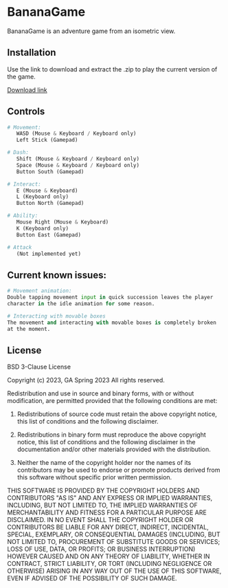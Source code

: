 # BananaGame

BananaGame is an adventure game from an isometric view.

## Installation

Use the link to download and extract the .zip to play the current version of the game.

[Download link](https://tuni-my.sharepoint.com/:u:/g/personal/lauri_kalliola_tuni_fi/EYCb0dgwe-VOhNAcfGWFfBIBxFtmW40NRl4ImT8APoYGSw?e=DDNlH1)

## Controls

```python
# Movement:
   WASD (Mouse & Keyboard / Keyboard only)
   Left Stick (Gamepad)

# Dash:
   Shift (Mouse & Keyboard / Keyboard only)
   Space (Mouse & Keyboard / Keyboard only)
   Button South (Gamepad)

# Interact:
   E (Mouse & Keyboard)
   L (Keyboard only)
   Button North (Gamepad)

# Ability:
   Mouse Right (Mouse & Keyboard)
   K (Keyboard only)
   Button East (Gamepad)

# Attack
   (Not implemented yet)

```

## Current known issues:
```python
# Movement animation:
Double tapping movement input in quick succession leaves the player
character in the idle animation for some reason.

# Interacting with movable boxes
The movement and interacting with movable boxes is completely broken
at the moment.
```

## License

BSD 3-Clause License

Copyright (c) 2023, GA Spring 2023
All rights reserved.

Redistribution and use in source and binary forms, with or without
modification, are permitted provided that the following conditions are met:

1. Redistributions of source code must retain the above copyright notice, this
   list of conditions and the following disclaimer.

2. Redistributions in binary form must reproduce the above copyright notice,
   this list of conditions and the following disclaimer in the documentation
   and/or other materials provided with the distribution.

3. Neither the name of the copyright holder nor the names of its
   contributors may be used to endorse or promote products derived from
   this software without specific prior written permission.

THIS SOFTWARE IS PROVIDED BY THE COPYRIGHT HOLDERS AND CONTRIBUTORS "AS IS"
AND ANY EXPRESS OR IMPLIED WARRANTIES, INCLUDING, BUT NOT LIMITED TO, THE
IMPLIED WARRANTIES OF MERCHANTABILITY AND FITNESS FOR A PARTICULAR PURPOSE ARE
DISCLAIMED. IN NO EVENT SHALL THE COPYRIGHT HOLDER OR CONTRIBUTORS BE LIABLE
FOR ANY DIRECT, INDIRECT, INCIDENTAL, SPECIAL, EXEMPLARY, OR CONSEQUENTIAL
DAMAGES (INCLUDING, BUT NOT LIMITED TO, PROCUREMENT OF SUBSTITUTE GOODS OR
SERVICES; LOSS OF USE, DATA, OR PROFITS; OR BUSINESS INTERRUPTION) HOWEVER
CAUSED AND ON ANY THEORY OF LIABILITY, WHETHER IN CONTRACT, STRICT LIABILITY,
OR TORT (INCLUDING NEGLIGENCE OR OTHERWISE) ARISING IN ANY WAY OUT OF THE USE
OF THIS SOFTWARE, EVEN IF ADVISED OF THE POSSIBILITY OF SUCH DAMAGE.